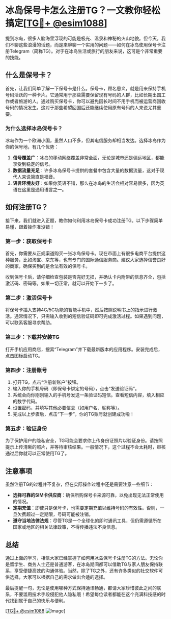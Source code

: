 # 冰岛保号卡怎么注册TG？一文教你轻松搞定[[TG💪+ @esim1088](https://t.me/s/esim1088)]

提到冰岛，很多人脑海里浮现的可能是极光、温泉和神秘的火山地貌。但今天，我们不聊这些浪漫的话题，而是来聊聊一个实用的问题——如何在冰岛使用保号卡注册Telegram（简称TG）。对于在冰岛生活或旅行的朋友来说，这可是个非常重要的技能。

## 什么是保号卡？

首先，让我们简单了解一下保号卡是什么。保号卡，顾名思义，就是用来保持手机号码活跃的一种卡片。它通常用于那些需要保留现有号码的人群，比如长期出国工作或者旅游的人。通过购买保号卡，你可以避免因长时间不用手机而被运营商回收号码的情况发生。这对于那些希望回国后还能继续使用原有号码的人来说尤其重要。

### 为什么选择冰岛保号卡？

冰岛作为一个欧洲小国，虽然人口不多，但其电信服务却相当发达。选择冰岛作为你的保号地，有几个优势：

1. **信号覆盖广**：冰岛的移动网络覆盖非常全面，无论是城市还是偏远地区，都能享受到稳定的信号。
2. **数据流量充足**：许多冰岛保号卡提供的套餐中包含大量的数据流量，这对于现代人来说简直是福音。
3. **语言环境友好**：如果你英语不错，那么在冰岛的生活会相对容易很多，因为英语在这里是通用语言之一。

## 如何注册TG？

接下来，我们就进入正题，教你如何利用冰岛保号卡成功注册TG。以下步骤简单易懂，跟着操作准没错！

### 第一步：获取保号卡

首先，你需要从正规渠道购买一张冰岛保号卡。现在市面上有很多电商平台提供这种服务，比如淘宝、京东等，也有专门的国际通信服务商。建议大家选择信誉良好的商家，确保买到的是合法有效的保号卡。

收到保号卡后，请仔细检查包装是否完好无损，并确认卡内附带的信息齐全，包括激活码、密码等。如果一切正常，就可以开始下一步了。

### 第二步：激活保号卡

将保号卡插入支持4G/5G功能的智能手机中，然后按照说明书上的指示进行激活。通常情况下，只需输入收到的短信验证码即可完成激活过程。如果遇到问题，可以联系客服寻求帮助。

### 第三步：下载并安装TG

打开手机应用商店，搜索“Telegram”并下载最新版本的应用程序。安装完成后，点击图标启动TG。

### 第四步：注册账号

1. 打开TG，点击“注册新账户”按钮。
2. 输入你的手机号码（即保号卡绑定的号码），点击“发送验证码”。
3. 系统会向你刚刚输入的手机号发送一条验证码短信。查看短信内容，填入相应的数字代码。
4. 设置密码，并填写其他必要信息（如用户名、昵称等）。
5. 完成以上步骤后，点击“下一步”，你的TG账号就创建成功啦！

### 第五步：验证身份

为了保护用户的隐私安全，TG可能会要求你上传身份证照片以验证身份。请按照提示上传清晰的照片，并等待审核结果。一般情况下，这个过程不会太耗时，审核通过后你就可以正常使用TG了。

## 注意事项

虽然注册TG的过程并不复杂，但在实际操作过程中还是需要注意一些细节：

- **选择可靠的SIM卡供应商**：确保所购保号卡来源可靠，以免出现无法正常使用的情况。
- **定期充值**：即使只是保号卡，也需要定期充值以维持号码的有效性。否则，一旦欠费超过一定期限，号码可能被注销。
- **遵守当地法律法规**：尽管TG是一个全球化的即时通讯工具，但仍需遵循所在国家或地区的相关法律政策，不得传播违法不良信息。

## 总结

通过上面的学习，相信大家已经掌握了如何用冰岛保号卡注册TG的方法。无论你是留学生、商务人士还是普通游客，在冰岛期间都可以借助TG与家人朋友保持联系，享受便捷高效的沟通体验。当然，除了TG之外，还有许多类似的社交软件可供选择，大家可以根据自己的需求做出合适的选择。

最后提醒一句，无论是使用哪种方式保持通讯畅通，都请大家珍惜彼此之间的联系，不要滥用技术手段侵犯他人隐私哦！希望每位读者都能在这个充满科技感的时代找到属于自己的快乐与便利。

[[TG💪+ @esim1088](https://t.me/s/esim1088) ![Image](https://i.postimg.cc/4NQfJmqS/Snipaste-2025-05-13-00-14-12.png)]